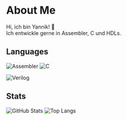 # About Me

Hi, ich bin Yannik! 👋  
Ich entwickle gerne in Assembler, C und HDLs.

## Languages
![Assembler](https://img.shields.io/badge/-Assembler-525252?logo=assembler&logoColor=white&style=for-the-badge)
![C](https://img.shields.io/badge/-C-A8B9CC?logo=c&logoColor=white&style=for-the-badge)

![Verilog](https://img.shields.io/badge/-Verilog-6DA55F?logo=verilog&logoColor=white&style=for-the-badge)

## Stats

![GitHub Stats](https://github-readme-stats.vercel.app/api?username=yannikosterholzer&show_icons=true&theme=radical)
![Top Langs](https://github-readme-stats.vercel.app/api/top-langs/?username=yannikosterholzer&layout=compact&theme=radical)
